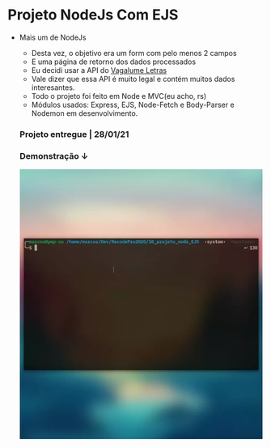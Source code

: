 # Projeto NodeJs Com EJS

- Mais um de NodeJs
  - Desta vez, o objetivo era um form com pelo menos 2 campos
  - E uma página de retorno dos dados processados
  - Eu decidi usar a API do [Vagalume Letras](https://api.vagalume.com.br/)
  - Vale dizer que essa API é muito legal e contém muitos dados interesantes.
  - Todo o projeto foi feito em Node e MVC(eu acho, rs)
  - Módulos usados: Express, EJS, Node-Fetch e Body-Parser e Nodemon em desenvolvimento.

  ### Projeto entregue | 28/01/21

  ### Demonstração ↓
  ![Print](demonstracao.webp)